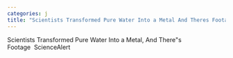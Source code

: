 ```yaml
---
categories: j
title: "Scientists Transformed Pure Water Into a Metal And Theres Footage  ScienceAlert"
---
```

Scientists Transformed Pure Water Into a Metal, And There"s Footage&nbsp;&nbsp;ScienceAlert
